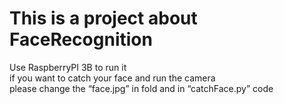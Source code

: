 # This is a project about FaceRecognition  
Use RaspberryPI 3B to run it  
if you want to catch your face and run the camera  
please change the “face.jpg” in fold and in “catchFace.py” code  